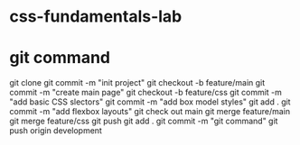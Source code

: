 # css-fundamentals-lab
# git command
git clone 
git commit -m "init project"
git checkout -b feature/main
git commit -m "create main page"
git checkout -b feature/css
git commit -m "add basic CSS slectors"
git commit -m "add box model styles"
git add .
git commit -m "add flexbox layouts"
git check out main
git merge feature/main
git merge feature/css
git push
git add .
git commit -m "git command"
git push origin development